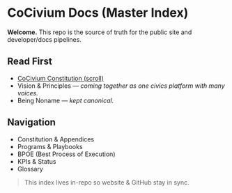 <!-- status: stub; target: 150+ words -->
<!-- status: stub; target: 150+ words -->
<!-- status: stub; target: 150+ words -->
<!-- status: stub; target: 150+ words -->
# CoCivium Docs (Master Index)

**Welcome.** This repo is the source of truth for the public site and developer/docs pipelines.

## Read First
- [CoCivium Constitution (scroll)](constitution/scroll.html)
- Vision & Principles — *coming together as one civics platform with many voices.*
- Being Noname — *kept canonical.*

## Navigation
- Constitution & Appendices
- Programs & Playbooks
- BPOE (Best Process of Execution)
- KPIs & Status
- Glossary

> This index lives in-repo so website & GitHub stay in sync.




